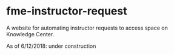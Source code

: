 fme-instructor-request
=====================
A website for automating instructor requests to access space on Knowledge Center.

As of 6/12/2018: under construction
